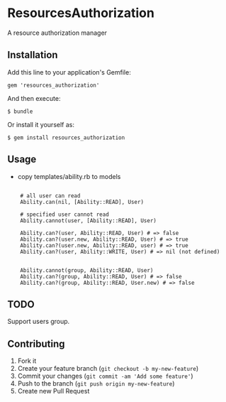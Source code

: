 # ResourcesAuthorization

A resource authorization manager

## Installation

Add this line to your application's Gemfile:

    gem 'resources_authorization'

And then execute:

    $ bundle

Or install it yourself as:

    $ gem install resources_authorization

## Usage

* copy templates/ability.rb to models

```

    # all user can read
    Ability.can(nil, [Ability::READ], User)

    # specified user cannot read
    Ability.cannot(user, [Ability::READ], User)

    Ability.can?(user, Ability::READ, User) # => false
    Ability.can?(user.new, Ability::READ, User) # => true
    Ability.can?(user.new, Ability::READ, user) # => true
    Ability.can?(user, Ability::WRITE, User) # => nil (not defined)


    Ability.cannot(group, Ability::READ, User)
    Ability.can?(group, Ability::READ, User) # => false
    Ability.can?(group, Ability::READ, User.new) # => false

```


## TODO
  Support users group.

## Contributing

1. Fork it
2. Create your feature branch (`git checkout -b my-new-feature`)
3. Commit your changes (`git commit -am 'Add some feature'`)
4. Push to the branch (`git push origin my-new-feature`)
5. Create new Pull Request
